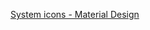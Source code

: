 [System icons - Material Design](https://m2.material.io/design/iconography/system-icons.html#design-principles)

